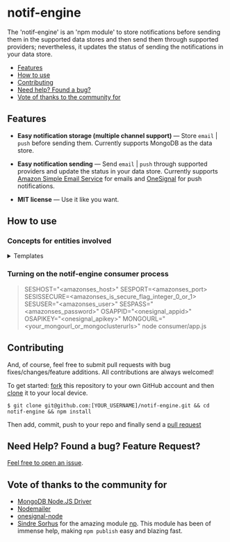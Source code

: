 # notif-engine

The 'notif-engine' is an 'npm module' to store notifications before sending them in the supported data stores and then send them through supported providers; nevertheless, it updates the status of sending the notifications in your data store.

- [Features](#features)
- [How to use](#how-to-use)
- [Contributing](#contributing)
- [Need help? Found a bug?](#need-help-found-a-bug-feature-request)
- [Vote of thanks to the community for](#vote-of-thanks-to-the-community-for)

## Features

* **Easy notification storage (multiple channel support)** — Store `email` | `push` before sending them. Currently supports MongoDB as the data store.

* **Easy notification sending** — Send `email` | `push` through supported providers and update the status in your data store. Currently supports [Amazon Simple Email Service](https://aws.amazon.com/ses/) for emails and [OneSignal](https://onesignal.com/) for push notifications.

* **MIT license** — Use it like you want.

## How to use

### Concepts for entities involved
<details><summary>Templates </summary><p>

- The templates provide a mechanism to configure a base for each supported channel which will be string replaced by the data in transactions to generate the actual data that will be stored in the respective collections of that respective channel and this actual data stored will be used to send the notification via the configured service provider
- [Reference for designing html email templates](https://templates.mailchimp.com/development/html/)
- [Reference for designing push templates for onesignal](https://documentation.onesignal.com/reference/create-notification)
- Setting up test data for templates manually
  - <schema_name_here> is the collection which stores templates data and has to be configured in ```consumer/configurations/configuration.json``` for using the module
```javascript
db.getCollection('<schema_name_here>').insertOne({
    "slug" : "welcome",
    "name" : "welcome mail with verification link",
    "inapp_template" : null,
    "email_template" : {
        "provider" : "amazonses",
        "subject" : {
            "en" : "Welcome to CoffeeBeans Consulting LLP!",
            "in" : "Selamat Datang di CoffeeBeans Consulting LLP!"
        },
        "html" : {
            "en" : "<table border=\"0\" cellpadding=\"0\" cellspacing=\"0\" height=\"100%\" width=\"100%\" id=\"bodyTable\"> <tr> <td align=\"center\" valign=\"top\"> <table border=\"0\" cellpadding=\"20\" cellspacing=\"0\" width=\"600\" id=\"emailContainer\" style=\"border-radius: 10px;box-shadow: 0 2.8px 2.2px rgba(0, 0, 0, 0.034), 0 6.7px 5.3px rgba(0, 0, 0, 0.048), 0 12.5px 10px rgba(0, 0, 0, 0.06), 0 22.3px 17.9px rgba(0, 0, 0, 0.072), 0 41.8px 33.4px rgba(0, 0, 0, 0.086), 0 100px 80px rgba(0, 0, 0, 0.12)\"> <tr style=\"background-color: #f7dc61;\"> <td align=\"center\" valign=\"top\"> <table border=\"0\" cellpadding=\"20\" cellspacing=\"0\" width=\"100%\" id=\"emailHeader\"> <tr> <td align=\"center\" valign=\"top\"> <img src=\"https://www.coffeebeans.io/images/logo-a8559bab.png\" alt=\"CoffeeBeans Consulting LLP logo\" width=\"50\" height=\"50\"> </td></tr></table> </td></tr><tr> <td align=\"center\" valign=\"top\"> <table border=\"0\" cellpadding=\"20\" cellspacing=\"0\" width=\"100%\" id=\"emailBody\"> <tr> <td align=\"left\" valign=\"top\"> Hi {{user_name}}, <br/><br/>Welcome! We are incredibly excited to have you on {{brand_name}}. We applaud your fantastic decision :). <br/><br/> Please click on the following verification link to verify your email and enjoy all the benefits of using {{brand_name}} : <a href=\"{{verification_link}}\" target=\"_blank\" style=\"text-decoration: none;color: #f7dc61;\">{{verification_link}}</a><br/><br/>Cheers, <br/>{{brand_name}}</td></tr></table> </td></tr><tr> <td align=\"center\" valign=\"top\"> <table border=\"0\" cellpadding=\"20\" cellspacing=\"0\" width=\"100%\" id=\"emailFooter\"> <tr> <td align=\"center\" valign=\"top\"><a href=\"{{brand_url}}\" target=\"_blank\" style=\"text-decoration: none;color: #f7dc61;\">{{brand_url_without_protocol}}</a> </td></tr></table> </td></tr></table> </td></tr></table>",
            "in" : "<table border=\"0\" cellpadding=\"0\" cellspacing=\"0\" height=\"100%\" width=\"100%\" id=\"bodyTable\"> <tr> <td align=\"center\" valign=\"top\"> <table border=\"0\" cellpadding=\"20\" cellspacing=\"0\" width=\"600\" id=\"emailContainer\" style=\"border-radius: 10px;box-shadow: 0 2.8px 2.2px rgba(0, 0, 0, 0.034), 0 6.7px 5.3px rgba(0, 0, 0, 0.048), 0 12.5px 10px rgba(0, 0, 0, 0.06), 0 22.3px 17.9px rgba(0, 0, 0, 0.072), 0 41.8px 33.4px rgba(0, 0, 0, 0.086), 0 100px 80px rgba(0, 0, 0, 0.12)\"> <tr style=\"background-color: #f7dc61;\"> <td align=\"center\" valign=\"top\"> <table border=\"0\" cellpadding=\"20\" cellspacing=\"0\" width=\"100%\" id=\"emailHeader\"> <tr> <td align=\"center\" valign=\"top\"> <img src=\"https://www.coffeebeans.io/images/logo-a8559bab.png\" alt=\"CoffeeBeans Consulting LLP logo\" width=\"50\" height=\"50\"> </td></tr></table> </td></tr><tr> <td align=\"center\" valign=\"top\"> <table border=\"0\" cellpadding=\"20\" cellspacing=\"0\" width=\"100%\" id=\"emailBody\"> <tr> <td align=\"left\" valign=\"top\"> Hai {{user_name}}, <br/> <br/> Selamat datang! Kami sangat senang menerima Anda di {{brand_name}}. Kami menghargai keputusan fantastis Anda :). <br/> <br/> Silakan klik tautan verifikasi berikut untuk memverifikasi email Anda dan nikmati semua manfaat menggunakan {{brand_name}} : <a href=\"{{verification_link}}\" target=\"_blank\" style=\"text-decoration: none;color: #f7dc61;\">{{verification_link}}</a><br/> <br/> Ceria, <br / >{{brand_name}}</td></tr></table> </td></tr><tr> <td align=\"center\" valign=\"top\"> <table border=\"0\" cellpadding=\"20\" cellspacing=\"0\" width=\"100%\" id=\"emailFooter\"> <tr> <td align=\"center\" valign=\"top\"><a href=\"{{brand_url}}\" target=\"_blank\" style=\"text-decoration: none;color: #f7dc61;\">{{brand_url_without_protocol}}</a> </td></tr></table> </td></tr></table> </td></tr></table>"
        },
        "attachments" : []
    },
    "push_template" : {
        "provider" : "onesignal",
        "headings" : {
            "en" : "Welcome!",
            "in" : "Selamat datang!"
        },
        "subtitle" : {
            "en" : "Excited to have you onboard",
            "in" : "Senang melihat Anda bergabung"
        },
        "contents" : {
            "en" : "Hi {{user_name}}, we are incredibly excited to have you onboard and have sent you a verification email.",
            "in" : "Halo {{user_name}}, kami sangat senang Anda bergabung dan mengirimkan email verifikasi."
        },
        "url" : "https://www.coffeebeans.io",
        "android_accent_color" : "FFFF0000",
        "huawei_accent_color" : "FFFF0000",
        "android_led_color" : "FF0000FF",
        "huawei_led_color" : "0000FF"
    },
    "sms_template" : null,
    "is_enabled" : 1
});
```

</p></details>

### Turning on the notif-engine consumer process

>
>SESHOST="<amazonses_host>" SESPORT=<amazonses_port> SESISSECURE=<amazonses_is_secure_flag_integer_0_or_1> SESUSER="<amazonses_user>" SESPASS="<amazonses_password>" OSAPPID="<onesignal_appid>" OSAPIKEY="<onesignal_apikey>" MONGOURL="<your_mongourl_or_mongoclusterurls>" node consumer/app.js
>

## Contributing

And, of course, feel free to submit pull requests with bug fixes/changes/feature additions. All contributions are always welcomed!

To get started: [fork](https://help.github.com/articles/fork-a-repo/) this repository to your own GitHub account and then [clone](https://help.github.com/articles/cloning-a-repository/) it to your local device.

```shell
$ git clone git@github.com:[YOUR_USERNAME]/notif-engine.git && cd notif-engine && npm install
```

Then add, commit, push to your repo and finally send a [pull request](https://help.github.com/articles/creating-a-pull-request/)


## Need Help? Found a bug? Feature Request?

[Feel free to open an issue](https://github.com/CoffeeBeansLabs/notif-engine/issues).


## Vote of thanks to the community for
- [MongoDB Node.JS Driver](https://www.npmjs.com/package/mongodb)
- [Nodemailer](https://www.npmjs.com/package/nodemailer)
- [onesignal-node](https://www.npmjs.com/package/onesignal-node)
- [Sindre Sorhus](https://github.com/sindresorhus) for the amazing module [np](https://www.npmjs.com/package/np). This module has been of immense help, making ```npm publish``` easy and blazing fast.
